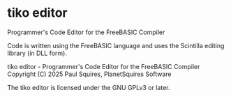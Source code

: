 # tiko editor

Programmer's Code Editor for the FreeBASIC Compiler

Code is written using the FreeBASIC language and uses the Scintilla editing library (in DLL form).


tiko editor - Programmer's Code Editor for the FreeBASIC Compiler
Copyright (C) 2025 Paul Squires, PlanetSquires Software

The tiko editor is licensed under the GNU GPLv3 or later.




